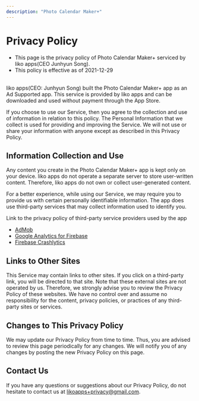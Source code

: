 ```yaml
---
description: "Photo Calendar Maker+"
---
```


<!-- Output copied to clipboard! -->

<!-----
NEW: Check the "Suppress top comment" option to remove this info from the output.

Conversion time: 0.287 seconds.


Using this Markdown file:

1. Paste this output into your source file.
2. See the notes and action items below regarding this conversion run.
3. Check the rendered output (headings, lists, code blocks, tables) for proper
   formatting and use a linkchecker before you publish this page.

Conversion notes:

* Docs to Markdown version 1.0β31
* Fri Dec 31 2021 02:47:40 GMT-0800 (PST)
* Source doc: Photo Calendar Maker! - Privacy Policy (EN)
* Tables are currently converted to HTML tables.
----->


# Privacy Policy

- This page is the privacy policy of Photo Calendar Maker+ serviced by liko apps(CEO Junhyun Song).
- This policy is effective as of 2021-12-29
<br><br>

liko apps(CEO: Junhyun Song) built the Photo Calendar Maker+ app as an Ad Supported app. This service is provided by liko apps and can be downloaded and used without payment through the App Store.

If you choose to use our Service, then you agree to the collection and use of information in relation to this policy. The Personal Information that we collect is used for providing and improving the Service. We will not use or share your information with anyone except as described in this Privacy Policy.

## Information Collection and Use

Any content you create in the Photo Calendar Maker+ app is kept only on your device. liko apps do not operate a separate server to store user-written content. Therefore, liko apps do not own or collect user-generated content.

For a better experience, while using our Service, we may require you to provide us with certain personally identifiable information. The app does use third-party services that may collect information used to identify you.

Link to the privacy policy of third-party service providers used by the app


* [AdMob](https://support.google.com/admob/answer/6128543?hl=en)
* [Google Analytics for Firebase](https://firebase.google.com/policies/analytics)
* [Firebase Crashlytics](https://firebase.google.com/support/privacy/)

## Links to Other Sites

This Service may contain links to other sites. If you click on a third-party link, you will be directed to that site. Note that these external sites are not operated by us. Therefore, we strongly advise you to review the Privacy Policy of these websites. We have no control over and assume no responsibility for the content, privacy policies, or practices of any third-party sites or services.

## Changes to This Privacy Policy

We may update our Privacy Policy from time to time. Thus, you are advised to review this page periodically for any changes. We will notify you of any changes by posting the new Privacy Policy on this page.


## Contact Us
If you have any questions or suggestions about our Privacy Policy, do not hesitate to contact us at likoapps+privacy@gmail.com.


